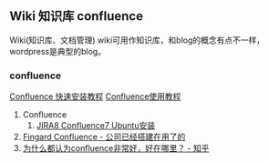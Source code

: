 ## Wiki 知识库 confluence
Wiki(知识库、文档管理)
wiki可用作知识库，和blog的概念有点不一样，wordpress是典型的blog。

### confluence
[Confluence 快速安装教程](https://blog.csdn.net/qq_37989070/article/details/134481869)
[Confluence使用教程](https://blog.csdn.net/qq_37989070/article/details/133929293)
1. Confluence
    1. [JIRA8 Confluence7 Ubuntu安装](http://iyiguo.net/blog/2020/01/04/jira8-confluence7-ubuntu-install/)
2. [Fingard Confluence - 公司已经搭建在用了的](http://dx.fingard.com:6002/)
3. [为什么都认为confluence非常好，好在哪里？ - 知乎](https://www.zhihu.com/question/326681142)